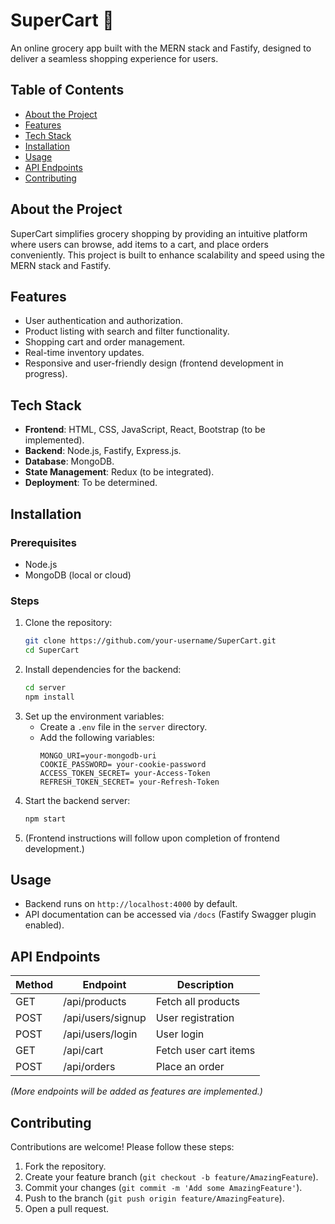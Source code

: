# SuperCart 🛒  
An online grocery app built with the MERN stack and Fastify, designed to deliver a seamless shopping experience for users.

## Table of Contents  
- [About the Project](#about-the-project)  
- [Features](#features)  
- [Tech Stack](#tech-stack)  
- [Installation](#installation)  
- [Usage](#usage)  
- [API Endpoints](#api-endpoints)    
- [Contributing](#contributing)  
  

## About the Project  
SuperCart simplifies grocery shopping by providing an intuitive platform where users can browse, add items to a cart, and place orders conveniently. This project is built to enhance scalability and speed using the MERN stack and Fastify.

## Features  
- User authentication and authorization.  
- Product listing with search and filter functionality.  
- Shopping cart and order management.  
- Real-time inventory updates.  
- Responsive and user-friendly design (frontend development in progress).  

## Tech Stack  
- **Frontend**: HTML, CSS, JavaScript, React, Bootstrap (to be implemented).  
- **Backend**: Node.js, Fastify, Express.js.  
- **Database**: MongoDB.  
- **State Management**: Redux (to be integrated).  
- **Deployment**: To be determined.  

## Installation  

### Prerequisites  
- Node.js   
- MongoDB (local or cloud)  

### Steps  
1. Clone the repository:  
   ```bash  
   git clone https://github.com/your-username/SuperCart.git  
   cd SuperCart  
   ```  
2. Install dependencies for the backend:  
   ```bash  
   cd server  
   npm install  
   ```  
3. Set up the environment variables:  
   - Create a `.env` file in the `server` directory.  
   - Add the following variables:  
     ```env  
     MONGO_URI=your-mongodb-uri  
     COOKIE_PASSWORD= your-cookie-password
     ACCESS_TOKEN_SECRET= your-Access-Token
     REFRESH_TOKEN_SECRET= your-Refresh-Token
     ```  
4. Start the backend server:  
   ```bash  
   npm start  
   ```  
5. (Frontend instructions will follow upon completion of frontend development.)  

## Usage  
- Backend runs on `http://localhost:4000` by default.  
- API documentation can be accessed via `/docs` (Fastify Swagger plugin enabled).

## API Endpoints  
| Method | Endpoint          | Description                |  
|--------|-------------------|----------------------------|  
| GET    | /api/products     | Fetch all products         |  
| POST   | /api/users/signup | User registration          |  
| POST   | /api/users/login  | User login                 |  
| GET    | /api/cart         | Fetch user cart items      |  
| POST   | /api/orders       | Place an order             |  

_(More endpoints will be added as features are implemented.)_   

## Contributing  
Contributions are welcome! Please follow these steps:  
1. Fork the repository.  
2. Create your feature branch (`git checkout -b feature/AmazingFeature`).  
3. Commit your changes (`git commit -m 'Add some AmazingFeature'`).  
4. Push to the branch (`git push origin feature/AmazingFeature`).  
5. Open a pull request.  

